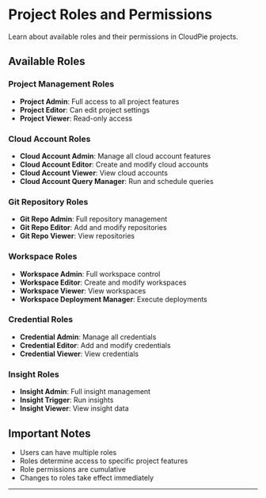 # Project Roles and Permissions

Learn about available roles and their permissions in CloudPie projects.

## Available Roles

### Project Management Roles
- **Project Admin**: Full access to all project features
- **Project Editor**: Can edit project settings
- **Project Viewer**: Read-only access

### Cloud Account Roles
- **Cloud Account Admin**: Manage all cloud account features
- **Cloud Account Editor**: Create and modify cloud accounts
- **Cloud Account Viewer**: View cloud accounts
- **Cloud Account Query Manager**: Run and schedule queries

### Git Repository Roles
- **Git Repo Admin**: Full repository management
- **Git Repo Editor**: Add and modify repositories
- **Git Repo Viewer**: View repositories

### Workspace Roles
- **Workspace Admin**: Full workspace control
- **Workspace Editor**: Create and modify workspaces
- **Workspace Viewer**: View workspaces
- **Workspace Deployment Manager**: Execute deployments

### Credential Roles
- **Credential Admin**: Manage all credentials
- **Credential Editor**: Add and modify credentials
- **Credential Viewer**: View credentials

### Insight Roles
- **Insight Admin**: Full insight management
- **Insight Trigger**: Run insights
- **Insight Viewer**: View insight data

## Important Notes
- Users can have multiple roles
- Roles determine access to specific project features
- Role permissions are cumulative
- Changes to roles take effect immediately

---